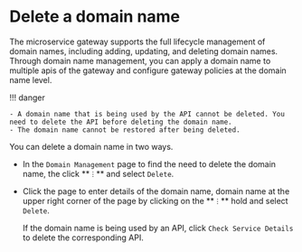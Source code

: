 # Delete a domain name

The microservice gateway supports the full lifecycle management of domain names, including adding, updating, and deleting domain names. Through domain name management, you can apply a domain name to multiple apis of the gateway and configure gateway policies at the domain name level.

!!! danger

    - A domain name that is being used by the API cannot be deleted. You need to delete the API before deleting the domain name.
    - The domain name cannot be restored after being deleted.

You can delete a domain name in two ways.

- In the `Domain Management` page to find the need to delete the domain name, the click ** `ⵗ` ** and select `Delete`.

    <!--![]()screenshots-->

- Click the page to enter details of the domain name, domain name at the upper right corner of the page by clicking on the ** `ⵗ` ** hold and select `Delete`.

    <!--![]()screenshots-->

    If the domain name is being used by an API, click `Check Service Details` to delete the corresponding API. 

    <!--![]()screenshots-->
